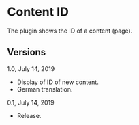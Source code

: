 Content ID
==========

The plugin shows the ID of a content (page).


Versions
--------

1.0, July 14, 2019
- Display of ID of new content.
- German translation.

0.1, July 14, 2019
- Release.
